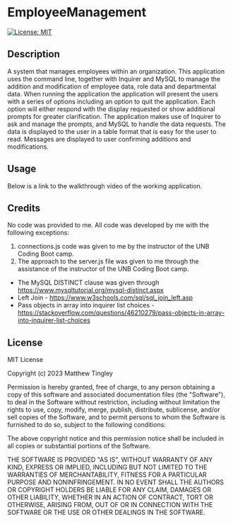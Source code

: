 # EmployeeManagement
[![License: MIT](https://img.shields.io/badge/License-MIT-yellow.svg)](#license)

## Description
A system that manages employees within an organization.  This application uses the command line, together with Inquirer and MySQL to manage the addition and modification of employee data, role data and departmental data.  When running the application the application will present the users with a series of options including an option to quit the application.  Each option will either respond with the display requested or show additional prompts for greater clarification.  The application makes use of Inquirer to ask and manage the prompts, and MySQL to handle the data requests.  The data is displayed to the user in a table format that is easy for the user to read.  Messages are displayed to user confirming additions and modifications. 


## Usage

Below is a link to the walkthrough video of the working application.



## Credits

No code was provided to me.  All code was developed by me with the following exceptions: 

1. connections.js code was given to me by the instructor of the UNB Coding Boot camp.  
2. The approach to the server.js file was given to me through the assistance of the instructor of the UNB Coding Boot camp.

- The MySQL DISTINCT clause was given through https://www.mysqltutorial.org/mysql-distinct.aspx
- Left Join - https://www.w3schools.com/sql/sql_join_left.asp
- Pass objects in array into inquirer list choices - https://stackoverflow.com/questions/46210279/pass-objects-in-array-into-inquirer-list-choices

## License

MIT License

Copyright (c) 2023 Matthew Tingley

Permission is hereby granted, free of charge, to any person obtaining a copy
of this software and associated documentation files (the "Software"), to deal
in the Software without restriction, including without limitation the rights
to use, copy, modify, merge, publish, distribute, sublicense, and/or sell
copies of the Software, and to permit persons to whom the Software is
furnished to do so, subject to the following conditions:

The above copyright notice and this permission notice shall be included in all
copies or substantial portions of the Software.

THE SOFTWARE IS PROVIDED "AS IS", WITHOUT WARRANTY OF ANY KIND, EXPRESS OR
IMPLIED, INCLUDING BUT NOT LIMITED TO THE WARRANTIES OF MERCHANTABILITY,
FITNESS FOR A PARTICULAR PURPOSE AND NONINFRINGEMENT. IN NO EVENT SHALL THE
AUTHORS OR COPYRIGHT HOLDERS BE LIABLE FOR ANY CLAIM, DAMAGES OR OTHER
LIABILITY, WHETHER IN AN ACTION OF CONTRACT, TORT OR OTHERWISE, ARISING FROM,
OUT OF OR IN CONNECTION WITH THE SOFTWARE OR THE USE OR OTHER DEALINGS IN THE
SOFTWARE.